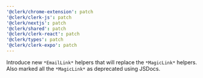 ```yaml
---
'@clerk/chrome-extension': patch
'@clerk/clerk-js': patch
'@clerk/nextjs': patch
'@clerk/shared': patch
'@clerk/clerk-react': patch
'@clerk/types': patch
'@clerk/clerk-expo': patch
---
```


Introduce new `*EmailLink*` helpers that will replace the `*MagicLink*` helpers.
Also marked all the `*MagicLink*` as deprecated using JSDocs.
